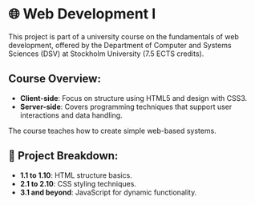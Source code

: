 # 🌐 Web Development I

This project is part of a university course on the fundamentals of web development, offered by the Department of Computer and Systems Sciences (DSV) at Stockholm University (7.5 ECTS credits).

## Course Overview:
- **Client-side**: Focus on structure using HTML5 and design with CSS3.
- **Server-side**: Covers programming techniques that support user interactions and data handling.

The course teaches how to create simple web-based systems.

## 📂 Project Breakdown:
- **1.1 to 1.10**: HTML structure basics.
- **2.1 to 2.10**: CSS styling techniques.
- **3.1 and beyond**: JavaScript for dynamic functionality.
